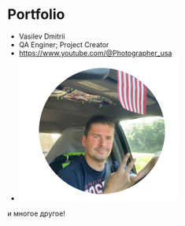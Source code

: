 # Portfolio


* Vasilev Dmitrii 
* QA Enginer; Project Creator
* https://www.youtube.com/@Photographer_usa
* ![foto](Foto.png)

и многое другое!
